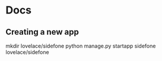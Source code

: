 # Docs

## Creating a new app
mkdir lovelace/sidefone
python manage.py startapp sidefone lovelace/sidefone